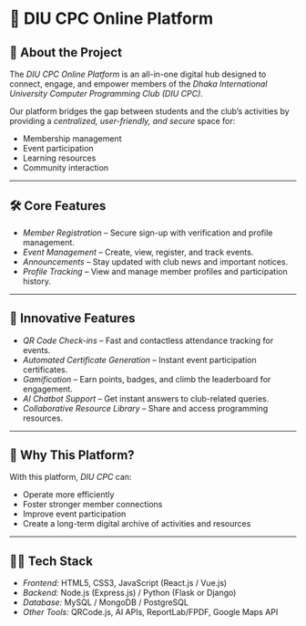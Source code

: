 # 📢 DIU CPC Online Platform

## 📌 About the Project
The *DIU CPC Online Platform* is an all-in-one digital hub designed to connect, engage, and empower members of the *Dhaka International University Computer Programming Club (DIU CPC)*.

Our platform bridges the gap between students and the club’s activities by providing a *centralized, user-friendly, and secure* space for:
- Membership management
- Event participation
- Learning resources
- Community interaction

---

## 🛠 Core Features
- *Member Registration* – Secure sign-up with verification and profile management.
- *Event Management* – Create, view, register, and track events.
- *Announcements* – Stay updated with club news and important notices.
- *Profile Tracking* – View and manage member profiles and participation history.

---

## 🌟 Innovative Features
- *QR Code Check-ins* – Fast and contactless attendance tracking for events.
- *Automated Certificate Generation* – Instant event participation certificates.
- *Gamification* – Earn points, badges, and climb the leaderboard for engagement.
- *AI Chatbot Support* – Get instant answers to club-related queries.
- *Collaborative Resource Library* – Share and access programming resources.

---

## 🎯 Why This Platform?
With this platform, *DIU CPC* can:
- Operate more efficiently
- Foster stronger member connections
- Improve event participation
- Create a long-term digital archive of activities and resources

---

## 👩‍💻 Tech Stack
- *Frontend:* HTML5, CSS3, JavaScript (React.js / Vue.js)
- *Backend:* Node.js (Express.js) / Python (Flask or Django)
- *Database:* MySQL / MongoDB / PostgreSQL
- *Other Tools:* QRCode.js, AI APIs, ReportLab/FPDF, Google Maps API
